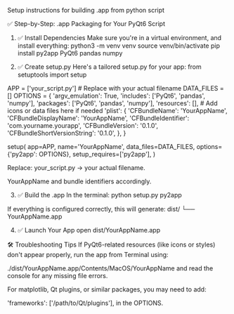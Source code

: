 Setup instructions for building .app from python script

✅ Step-by-Step: .app Packaging for Your PyQt6 Script
1. ✅ Install Dependencies
Make sure you're in a virtual environment, and install everything:
python3 -m venv venv
source venv/bin/activate
pip install py2app PyQt6 pandas numpy


2. ✅ Create setup.py
Here's a tailored setup.py for your app:
from setuptools import setup

APP = ['your_script.py']  # Replace with your actual filename
DATA_FILES = []
OPTIONS = {
    'argv_emulation': True,
    'includes': ['PyQt6', 'pandas', 'numpy'],
    'packages': ['PyQt6', 'pandas', 'numpy'],
    'resources': [],  # Add icons or data files here if needed
    'plist': {
        'CFBundleName': 'YourAppName',
        'CFBundleDisplayName': 'YourAppName',
        'CFBundleIdentifier': 'com.yourname.yourapp',
        'CFBundleVersion': '0.1.0',
        'CFBundleShortVersionString': '0.1.0',
    },
}

setup(
    app=APP,
    name='YourAppName',
    data_files=DATA_FILES,
    options={'py2app': OPTIONS},
    setup_requires=['py2app'],
)

Replace:
your_script.py → your actual filename.


YourAppName and bundle identifiers accordingly.



3. ✅ Build the .app
In the terminal:
python setup.py py2app

If everything is configured correctly, this will generate:
dist/
  └── YourAppName.app


4. ✅ Launch Your App
open dist/YourAppName.app


🛠 Troubleshooting Tips
If PyQt6-related resources (like icons or styles) don't appear properly, run the app from Terminal using:

 ./dist/YourAppName.app/Contents/MacOS/YourAppName
 and read the console for any missing file errors.


For matplotlib, Qt plugins, or similar packages, you may need to add:

 'frameworks': ['/path/to/Qt/plugins'],
 in the OPTIONS.



